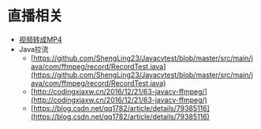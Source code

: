 # 直播相关

* [视频转成MP4](https://blog.csdn.net/jl19861101/article/details/94555851)
* Java拉流
  * [https://github.com/ShengLing23/Javacvtest/blob/master/src/main/java/com/ffmpeg/record/RecordTest.java](https://github.com/ShengLing23/Javacvtest/blob/master/src/main/java/com/ffmpeg/record/RecordTest.java)
  * [http://codingxiaxw.cn/2016/12/21/63-javacv-ffmpeg/](http://codingxiaxw.cn/2016/12/21/63-javacv-ffmpeg/)
  * [https://blog.csdn.net/qq1782/article/details/79385116](https://blog.csdn.net/qq1782/article/details/79385116)

